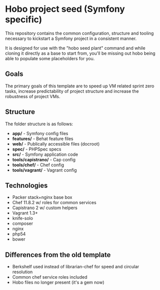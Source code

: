 # Hobo project seed (Symfony specific)

This repository contains the common configuration, structure and tooling necessary to kickstart a Symfony project in a consistent manner.

It is designed for use with the "hobo seed plant" command and while cloning it directly as a base to start from, you'll be missing out hobo being able to populate some placeholders for you.

## Goals

The primary goals of this template are to speed up VM related sprint zero tasks, increase predictability of project structure and increase the robustness of project VMs.

## Structure

The folder structure is as follows:

- __app/__ - Symfony config files
- __features/__ - Behat feature files
- __web/__ - Publically accessible files (docroot)
- __spec/__ - PHPSpec specs
- __src/__ - Symfony application code
- __tools/capistrano/__ - Cap config
- __tools/chef/__ - Chef config
- __tools/vagrant/__ - Vagrant config

## Technologies

- Packer stack+nginx base box
- Chef 11.8.2 w/ roles for common services
- Capistrano 2 w/ custom helpers
- Vagrant 1.3+
- knife-solo
- composer
- nginx
- php54
- bower

## Differences from the old template

- Berkshelf used instead of librarian-chef for speed and circular resolution
- Common chef service roles included
- Hobo files no longer present (it's a gem now)
